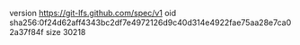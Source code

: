 version https://git-lfs.github.com/spec/v1
oid sha256:0f24d62aff4343bc2df7e4972126d9c40d314e4922fae75aa28e7ca02a37f84f
size 30218
